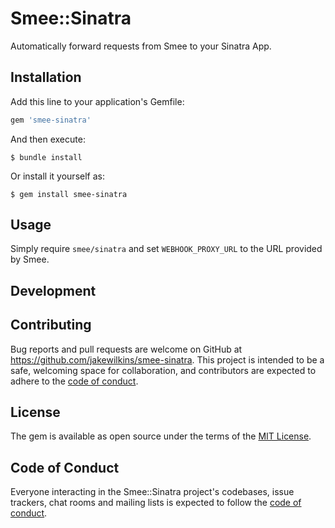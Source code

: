# Smee::Sinatra

Automatically forward requests from Smee to your Sinatra App.

## Installation

Add this line to your application's Gemfile:

```ruby
gem 'smee-sinatra'
```

And then execute:

    $ bundle install

Or install it yourself as:

    $ gem install smee-sinatra

## Usage

Simply require `smee/sinatra` and set `WEBHOOK_PROXY_URL` to the URL provided by Smee.

## Development


## Contributing

Bug reports and pull requests are welcome on GitHub at https://github.com/jakewilkins/smee-sinatra. This project is intended to be a safe, welcoming space for collaboration, and contributors are expected to adhere to the [code of conduct](https://github.com/jakewilkins/smee-sinatra/blob/master/CODE_OF_CONDUCT.md).


## License

The gem is available as open source under the terms of the [MIT License](https://opensource.org/licenses/MIT).

## Code of Conduct

Everyone interacting in the Smee::Sinatra project's codebases, issue trackers, chat rooms and mailing lists is expected to follow the [code of conduct](https://github.com/jakewilkins/smee-sinatra/blob/master/CODE_OF_CONDUCT.md).
